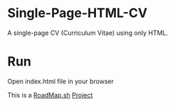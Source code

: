 # Single-Page-HTML-CV
A single-page CV (Curriculum Vitae) using only HTML.

# Run
Open index.html file in your browser



This is a [RoadMap.sh](https://roadmap.sh) [Project](https://roadmap.sh/projects/single-page-cv)
